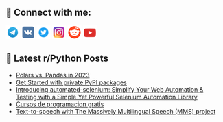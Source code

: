 ## 🔎 Connect with me:
[<img src="https://github.com/bullbesh/bullbesh/blob/main/images/Telegram.png" width="32" height="32" />](https://t.me/bullbesh)
[<img src="https://github.com/bullbesh/bullbesh/blob/main/images/VK.png" width="32" height="32" />](https://vk.com/bullbesh)
[<img src="https://github.com/bullbesh/bullbesh/blob/main/images/Twitter.png" width="32" height="32" />](https://twitter.com/bullbesh1)
[<img src="https://github.com/bullbesh/bullbesh/blob/main/images/Instagram.png" width="32" height="32" />](https://www.instagram.com/bullbesh)
[<img src="https://github.com/bullbesh/bullbesh/blob/main/images/Reddit.png" width="32" height="32" />](https://www.reddit.com/user/bullbesh)
[<img src="https://github.com/bullbesh/bullbesh/blob/main/images/YouTube.png" width="32" height="32" />](https://www.youtube.com/channel/UCtfjRs6uzgq5mfm8S06WTcg)

## 📕 Latest r/Python Posts
<!-- BLOG-POST-LIST:START -->
- [Polars vs. Pandas in 2023](https://www.reddit.com/r/Python/comments/13pjzsz/polars_vs_pandas_in_2023/)
- [Get Started with private PyPI packages](https://www.reddit.com/r/Python/comments/13pj6gp/get_started_with_private_pypi_packages/)
- [Introducing automated-selenium: Simplify Your Web Automation &amp; Testing with a Simple Yet Powerful Selenium Automation Library](https://www.reddit.com/r/Python/comments/13pghoe/introducing_automatedselenium_simplify_your_web/)
- [Cursos de programacion gratis](https://www.reddit.com/r/Python/comments/13pganb/cursos_de_programacion_gratis/)
- [Text-to-speech with The Massively Multilingual Speech &lpar;MMS&rpar; project](https://www.reddit.com/r/Python/comments/13pf601/texttospeech_with_the_massively_multilingual/)
<!-- BLOG-POST-LIST:END -->
